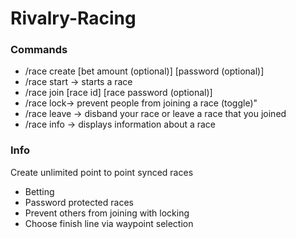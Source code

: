 # Rivalry-Racing

### Commands
* /race create [bet amount (optional)] [password (optional)]
* /race start -> starts a race
* /race join [race id] [race password (optional)]
* /race lock-> prevent people from joining a race (toggle)"
* /race leave -> disband your race or leave a race that you joined
* /race info -> displays information about a race
### Info
Create unlimited point to point synced races
* Betting
* Password protected races
* Prevent others from joining with locking
* Choose finish line via waypoint selection
